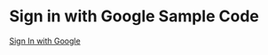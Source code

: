 # Sign in with Google Sample Code

[Sign In with Google][main]

[main]: https://developers.google.com/identity/
